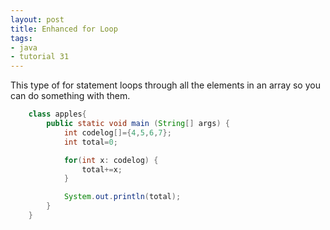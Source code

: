 ```yaml
---
layout: post
title: Enhanced for Loop
tags:
- java
- tutorial 31
---
```

This type of for statement loops through all the elements in an array so you
can do something with them.

``` java
    class apples{
    	public static void main (String[] args) {
    		int codelog[]={4,5,6,7};
    		int total=0;

    		for(int x: codelog) {
    			total+=x;
    		}

    		System.out.println(total);
    	}
    }
```